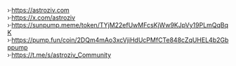 ›·https://astroziv.com<br>›·https://x.com/astroziv<br>›·https://sunpump.meme/token/TYjM22efUwMFcsKjWw9KJpVy19PLmQqBqK<br>›·https://pump.fun/coin/2DQm4mAo3xcVjiHdUcPMfCTe848cZqUHEL4b2Gbppump<br>›·https://t.me/s/astroziv_Community

